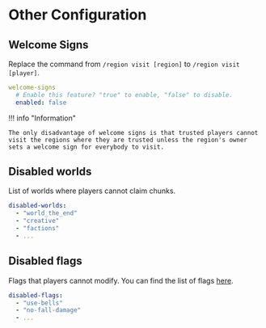# Other Configuration

## Welcome Signs

Replace the command from `/region visit [region]` to `/region visit [player]`.

```yaml
welcome-signs
  # Enable this feature? "true" to enable, "false" to disable.
  enabled: false
```

!!! info "Information"

    The only disadvantage of welcome signs is that trusted players cannot visit the regions where they are trusted unless the region's owner sets a welcome sign for everybody to visit.

## Disabled worlds

List of worlds where players cannot claim chunks.

```yaml
disabled-worlds:
  - "world_the_end"
  - "creative"
  - "factions"
  - ...
```

## Disabled flags

Flags that players cannot modify. You can find the list of flags [here](https://tfagaming.gitbook.io/homestead/configuration/flags).

```yaml
disabled-flags:
  - "use-bells"
  - "no-fall-damage"
  - ...
```
